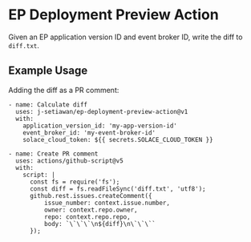 # EP Deployment Preview Action
Given an EP application version ID and event broker ID, write the diff to `diff.txt`. 

## Example Usage
Adding the diff as a PR comment:
```
- name: Calculate diff
  uses: j-setiawan/ep-deployment-preview-action@v1
  with:
    application_version_id: 'my-app-version-id'
    event_broker_id: 'my-event-broker-id'
    solace_cloud_token: ${{ secrets.SOLACE_CLOUD_TOKEN }}

- name: Create PR comment
  uses: actions/github-script@v5
  with:
    script: |
      const fs = require('fs');
      const diff = fs.readFileSync('diff.txt', 'utf8');
      github.rest.issues.createComment({
          issue_number: context.issue.number,
          owner: context.repo.owner,
          repo: context.repo.repo,
          body: `\`\`\`\n${diff}\n\`\`\``
      });
```
